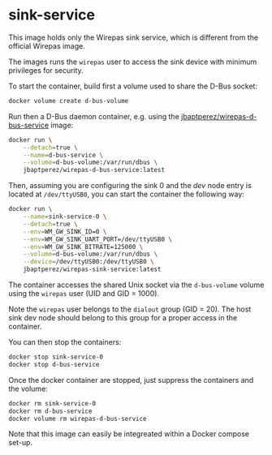 # sink-service

This image holds only the Wirepas sink service, which is different from the
official Wirepas image.

The images runs the `wirepas` user to access the sink device with minimum
privileges for security.

To start the container, build first a volume used to share the D-Bus socket:

```bash
docker volume create d-bus-volume
```

Run then a D-Bus daemon container, e.g. using the
[jbaptperez/wirepas-d-bus-service](https://hub.docker.com/repository/docker/jbaptperez/wirepas-d-bus-service)
image:

```bash
docker run \
    --detach=true \
    --name=d-bus-service \
    --volume=d-bus-volume:/var/run/dbus \
    jbaptperez/wirepas-d-bus-service:latest
```

Then, assuming you are configuring the sink 0 and the *dev* node entry is
located at `/dev/ttyUSB0`, you can start the container the following way:

```bash
docker run \
    --name=sink-service-0 \
    --detach=true \
    --env=WM_GW_SINK_ID=0 \
    --env=WM_GW_SINK_UART_PORT=/dev/ttyUSB0 \
    --env=WM_GW_SINK_BITRATE=125000 \
    --volume=d-bus-volume:/var/run/dbus \
    --device=/dev/ttyUSB0:/dev/ttyUSB0 \
    jbaptperez/wirepas-sink-service:latest
```

The container accesses the shared Unix socket via the `d-bus-volume`
volume using the `wirepas` user (UID and GID = 1000).

Note the `wirepas` user belongs to the `dialout` group (GID = 20).
The host sink dev node should belong to this group for a proper access in the
container.

You can then stop the containers:

```bash
docker stop sink-service-0
docker stop d-bus-service
```

Once the docker container are stopped, just suppress the containers and the
volume:

```bash
docker rm sink-service-0
docker rm d-bus-service
docker volume rm wirepas-d-bus-service
```

Note that this image can easily be integreated within a Docker compose set-up.
